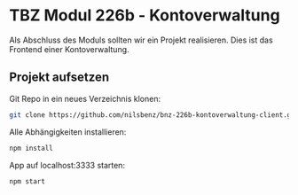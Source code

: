 # TBZ Modul 226b - Kontoverwaltung 

Als Abschluss des Moduls sollten wir ein Projekt realisieren. Dies ist das Frontend einer Kontoverwaltung.

## Projekt aufsetzen

Git Repo in ein neues Verzeichnis klonen:

```bash
git clone https://github.com/nilsbenz/bnz-226b-kontoverwaltung-client.git
```

Alle Abhängigkeiten installieren:

```bash
npm install
```

App auf localhost:3333 starten:

```bash
npm start
```
